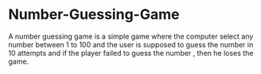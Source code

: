# Number-Guessing-Game
A number guessing game is a simple game where the computer select any number between 1 to 100 and the user is supposed to guess the number in 10 attempts and if the player failed to guess the number , then he loses the game.
